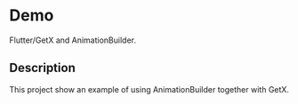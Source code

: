# Demo

Flutter/GetX and AnimationBuilder.

## Description

This project show an example of using AnimationBuilder together with GetX.
